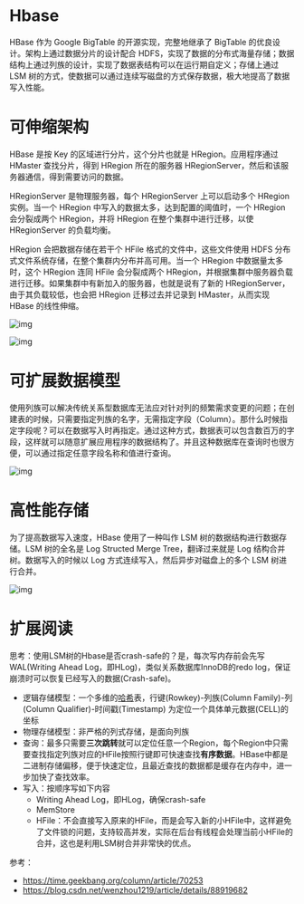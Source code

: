# Hbase


HBase 作为 Google BigTable 的开源实现，完整地继承了 BigTable 的优良设计。架构上通过数据分片的设计配合 HDFS，实现了数据的分布式海量存储；数据结构上通过列族的设计，实现了数据表结构可以在运行期自定义；存储上通过 LSM 树的方式，使数据可以通过连续写磁盘的方式保存数据，极大地提高了数据写入性能。

# 可伸缩架构

HBase 是按 Key 的区域进行分片，这个分片也就是 HRegion。应用程序通过 HMaster 查找分片，得到 HRegion 所在的服务器 HRegionServer，然后和该服务器通信，得到需要访问的数据。

HRegionServer 是物理服务器，每个 HRegionServer 上可以启动多个 HRegion 实例。当一个 HRegion 中写入的数据太多，达到配置的阈值时，一个 HRegion 会分裂成两个 HRegion，并将 HRegion 在整个集群中进行迁移，以使 HRegionServer 的负载均衡。

HRegion 会把数据存储在若干个 HFile 格式的文件中，这些文件使用 HDFS 分布式文件系统存储，在整个集群内分布并高可用。当一个 HRegion 中数据量太多时，这个 HRegion 连同 HFile 会分裂成两个 HRegion，并根据集群中服务器负载进行迁移。如果集群中有新加入的服务器，也就是说有了新的 HRegionServer，由于其负载较低，也会把 HRegion 迁移过去并记录到 HMaster，从而实现 HBase 的线性伸缩。

![img](https://static001.geekbang.org/resource/image/9f/f7/9f4220274ef0a6bcf253e8d012a6d4f7.png)

![img](https://static001.geekbang.org/resource/image/9f/ab/9fd982205b06ecd43053202da2ae08ab.png)

# 可扩展数据模型

使用列族可以解决传统关系型数据库无法应对针对列的频繁需求变更的问题；在创建表的时候，只需要指定列族的名字，无需指定字段（Column）。那什么时候指定字段呢？可以在数据写入时再指定。通过这种方式，数据表可以包含数百万的字段，这样就可以随意扩展应用程序的数据结构了。并且这种数据库在查询时也很方便，可以通过指定任意字段名称和值进行查询。

![img](https://static001.geekbang.org/resource/image/74/6f/74b3aac940abae8a571cc94f2226656f.png)

# 高性能存储

为了提高数据写入速度，HBase 使用了一种叫作 LSM 树的数据结构进行数据存储。LSM 树的全名是 Log Structed Merge Tree，翻译过来就是 Log 结构合并树。数据写入的时候以 Log 方式连续写入，然后异步对磁盘上的多个 LSM 树进行合并。

![img](https://static001.geekbang.org/resource/image/5f/3b/5fbd17a9c0b9f1a10347a4473d00ad3b.jpg)



# 扩展阅读

思考：使用LSM树的Hbase是否crash-safe的？是，每次写内存前会先写WAL(Writing Ahead Log，即HLog)，类似关系数据库InnoDB的redo log，保证崩溃时可以恢复已经写入的数据(Crash-safe)。

* 逻辑存储模型：一个多维的[哈希](https://so.csdn.net/so/search?q=哈希&spm=1001.2101.3001.7020)表，行键(Rowkey)-列族(Column Family)-列(Column Qualifier)-时间戳(Timestamp) 为定位一个具体单元数据(CELL)的坐标
* 物理存储模型：非严格的列式存储，是面向列族
* 查询：最多只需要**三次跳转**就可以定位任意一个Region，每个Region中只需要查找指定列族对应的HFile按照行键即可快速查找**有序数据**。HBase中都是二进制存储偏移，便于快速定位，且最近查找的数据都是缓存在内存中，进一步加快了查找效率。
* 写入：按顺序写如下内容
  * Writing Ahead Log，即HLog，确保crash-safe
  * MemStore
  * HFile：不会直接写入原来的HFile，而是会写入新的小HFile中，这样避免了文件锁的问题，支持较高并发，实际在后台有线程会处理当前小HFile的合并，这也是利用LSM树合并非常快的优点。

参考：

* https://time.geekbang.org/column/article/70253
* https://blog.csdn.net/wenzhou1219/article/details/88919682


